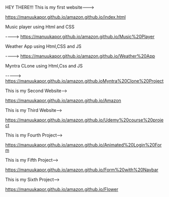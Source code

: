 HEY THERE!!!
This is my first website--->

https://manuukapor.github.io/amazon.github.io/index.html

Music player using Html and CSS 

---->  https://manuukapor.github.io/amazon.github.io/Music%20Player

Weather App using Html,CSS and JS

----> https://manuukapor.github.io/amazon.github.io/Weather%20App

Myntra CLone using Html,Css and JS

-----> https://manuukapor.github.io/amazon.github.ioMyntra%20Clone%20Project

This is my Second Website-->

https://manuukapor.github.io/amazon.github.io/Amazon

This is my Third Website-->

https://manuukapor.github.io/amazon.github.io/Udemy%20course%20project

This is my Fourth Project-->

https://manuukapor.github.io/amazon.github.io/Animated%20Login%20Form

This is my Fifth Project-->

https://manuukapor.github.io/amazon.github.io/Form%20with%20Navbar

This is my Sixth Project-->

https://manuukapor.github.io/amazon.github.io/Flower
